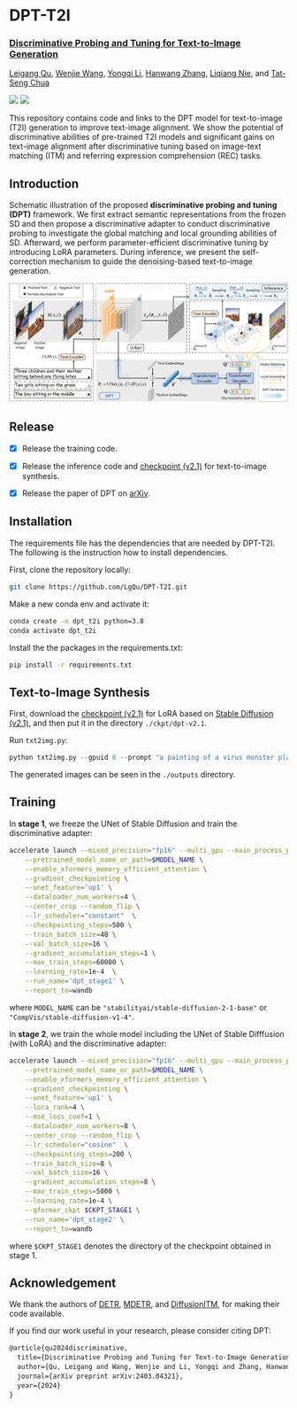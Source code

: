 # DPT-T2I
<h3><a href="">Discriminative Probing and Tuning for Text-to-Image Generation</a></h3>

[Leigang Qu](https://lgqu.github.io/), [Wenjie Wang](https://wenjiewwj.github.io/), [Yongqi Li](https://liyongqi67.github.io/), [Hanwang Zhang](https://personal.ntu.edu.sg/hanwangzhang/), [Liqiang Nie](https://liqiangnie.github.io/), and [Tat-Seng Chua](https://www.chuatatseng.com/)

<a href='https://dpt-t2i.github.io/'><img src='https://img.shields.io/badge/Project-Page-Green'></a> <a href='https://arxiv.org/abs/2403.04321'><img src='https://img.shields.io/badge/Paper-Arxiv-red'></a>

This repository contains code and links to  the DPT model for text-to-image (T2I) generation to improve text-image alignment. We show the potential of discriminative abilities of pre-trained T2I models and significant gains on text-image alignment after discriminative tuning based on image-text matching (ITM) and referring expression comprehension (REC) tasks.  



## Introduction

Schematic illustration of the proposed **discriminative probing and tuning (DPT)** framework. We first extract semantic representations from the frozen SD and then propose a discriminative adapter to conduct discriminative probing to investigate the global matching and local grounding abilities of SD. Afterward, we perform parameter-efficient discriminative tuning by introducing LoRA parameters. During inference, we present the self-correction mechanism to guide the denoising-based text-to-image generation.

![](assets/framework.png)



## Release

- [x] Release the training code. 
- [x] Release the inference code and [checkpoint (v2.1)](https://huggingface.co/leigangqu/DPT-T2I/resolve/main/pytorch_model.bin?download=true) for text-to-image synthesis. 
- [x] Release the paper of DPT on [arXiv](https://arxiv.org/pdf/2403.04321.pdf). 



## Installation

The requirements file has the dependencies that are needed by DPT-T2I. The following is the instruction how to install dependencies. 

First, clone the repository locally: 

```bash
git clone https://github.com/LgQu/DPT-T2I.git
```

Make a new conda env and activate it:

```bash
conda create -n dpt_t2i python=3.8
conda activate dpt_t2i
```

Install the the packages in the requirements.txt:

```bash
pip install -r requirements.txt
```



## Text-to-Image Synthesis

First, download the [checkpoint (v2.1)](https://huggingface.co/leigangqu/DPT-T2I/resolve/main/pytorch_model.bin?download=true) for LoRA based on [Stable Diffusion (v2.1)](https://huggingface.co/stabilityai/stable-diffusion-2-1), and then put it in the directory `./ckpt/dpt-v2.1`. 

Run `txt2img.py`: 

```python
python txt2img.py --gpuid 0 --prompt "a painting of a virus monster playing guitar"
```

The generated images can be seen in the `./outputs` directory. 



## Training

In **stage 1**, we freeze the UNet of Stable Diffusion and train the discriminative adapter: 

```bash
accelerate launch --mixed_precision="fp16" --multi_gpu --main_process_port=255487 train_stage1.py \
    --pretrained_model_name_or_path=$MODEL_NAME \
    --enable_xformers_memory_efficient_attention \
    --gradient_checkpointing \
    --unet_feature='up1' \
    --dataloader_num_workers=4 \
    --center_crop --random_flip \
    --lr_scheduler="constant"  \
    --checkpointing_steps=500 \
    --train_batch_size=48 \
    --val_batch_size=16 \
    --gradient_accumulation_steps=1 \
    --max_train_steps=60000 \
    --learning_rate=1e-4  \
    --run_name='dpt_stage1' \
    --report_to=wandb
```

where  `MODEL_NAME` can be `"stabilityai/stable-diffusion-2-1-base"` or `"CompVis/stable-diffusion-v1-4"`. 



In **stage 2**, we train the whole model including the UNet of Stable Difffusion (with LoRA) and the discriminative adapter:

```bash
accelerate launch --mixed_precision="fp16" --multi_gpu --main_process_port=25548 train_stage2.py \
    --pretrained_model_name_or_path=$MODEL_NAME \
    --enable_xformers_memory_efficient_attention \
    --gradient_checkpointing \
    --unet_feature='up1' \
    --lora_rank=4 \
    --mse_loss_coef=1 \
    --dataloader_num_workers=8 \
    --center_crop --random_flip \
    --lr_scheduler="cosine"  \
    --checkpointing_steps=200 \
    --train_batch_size=8 \
    --val_batch_size=16 \
    --gradient_accumulation_steps=8 \
    --max_train_steps=5000 \
    --learning_rate=1e-4 \
    --qformer_ckpt $CKPT_STAGE1 \
    --run_name='dpt_stage2' \
    --report_to=wandb
```

where `$CKPT_STAGE1` denotes the directory of the checkpoint obtained in stage 1. 



## Acknowledgement

We thank the authors of [DETR](https://github.com/facebookresearch/detr), [MDETR](https://github.com/ashkamath/mdetr), and [DiffusionITM](https://github.com/McGill-NLP/diffusion-itm), for making their code available.

If you find our work useful in your research, please consider citing DPT:

```tex
@article{qu2024discriminative,
  title={Discriminative Probing and Tuning for Text-to-Image Generation},
  author={Qu, Leigang and Wang, Wenjie and Li, Yongqi and Zhang, Hanwang and Nie, Liqiang and Chua, Tat-Seng},
  journal={arXiv preprint arXiv:2403.04321},
  year={2024}
}
```